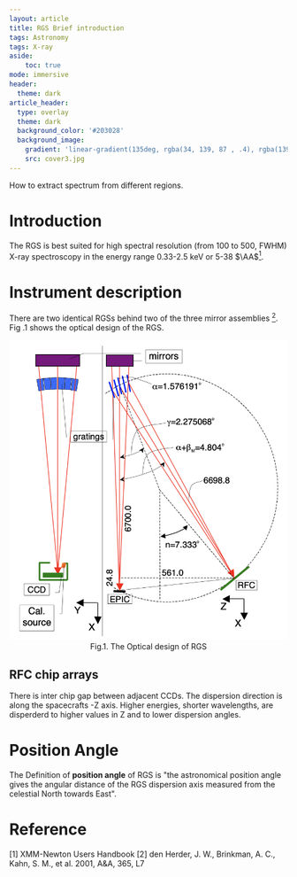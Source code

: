 ```yaml
---
layout: article
title: RGS Brief introduction
tags: Astronomy
tags: X-ray
aside:
    toc: true
mode: immersive
header:
  theme: dark
article_header:
  type: overlay
  theme: dark
  background_color: '#203028'
  background_image:
    gradient: 'linear-gradient(135deg, rgba(34, 139, 87 , .4), rgba(139, 34, 139, .4))'
    src: cover3.jpg
---
```


How to extract spectrum from different regions.

<!--more-->

# Introduction

The RGS is best suited for high spectral resolution (from 100 to 500, FWHM) X-ray spectroscopy in the energy range 0.33-2.5 keV or 5-38 $\AA$[<sup>1</sup>](#refer-anchor). 

# Instrument description

There are two identical RGSs behind two of the three mirror assemblies [<sup>2</sup>](#refer-anchor). Fig .1 shows the optical design of the RGS.

<img src="https://raw.githubusercontent.com/LittleCaps/LittleCaps.github.io/master/screenshots/RGS_opdes.png" alt="RGS" style="zoom:60%;" />

<center>Fig.1. The Optical design of RGS</center>

## RFC chip arrays

There is inter chip gap between adjacent CCDs. The dispersion direction is along the spacecrafts -Z axis. Higher energies, shorter wavelengths, are disperderd to higher values in Z and to lower dispersion angles.



# Position Angle

The Definition of **position angle** of RGS is "the astronomical position angle gives the angular distance of the RGS dispersion axis measured from the celestial North towards East".



# Reference

<div id="refer-anchor"></div>

[1] XMM-Newton Users Handbook
[2] den Herder, J. W., Brinkman, A. C., Kahn, S. M., et al. 2001, A&A, 365, L7